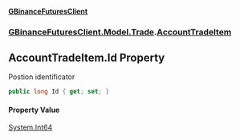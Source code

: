 #### [GBinanceFuturesClient](./index.md 'index')
### [GBinanceFuturesClient.Model.Trade](./GBinanceFuturesClient-Model-Trade.md 'GBinanceFuturesClient.Model.Trade').[AccountTradeItem](./GBinanceFuturesClient-Model-Trade-AccountTradeItem.md 'GBinanceFuturesClient.Model.Trade.AccountTradeItem')
## AccountTradeItem.Id Property
Postion identificator  
```csharp
public long Id { get; set; }
```
#### Property Value
[System.Int64](https://docs.microsoft.com/en-us/dotnet/api/System.Int64 'System.Int64')  
